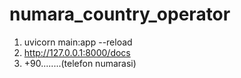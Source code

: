 # numara_country_operator
1) uvicorn main:app --reload
2)  http://127.0.0.1:8000/docs
3)  +90........(telefon numarasi)
